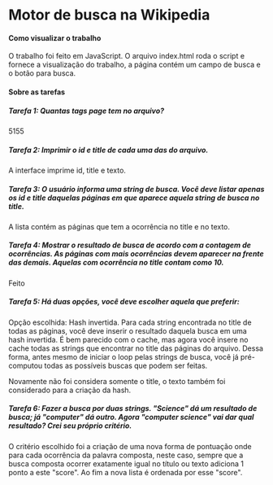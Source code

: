 # Motor de busca na Wikipedia
#### Como visualizar o trabalho
O trabalho foi feito em JavaScript. O arquivo index.html roda o script e fornece a visualização do trabalho, a página contém um campo de busca e o botão para busca.

#### Sobre as tarefas
##### Tarefa 1: Quantas tags page tem no arquivo?
5155

##### Tarefa 2: Imprimir o id e title de cada uma das <page> do arquivo.
A interface imprime id, title e texto.

##### Tarefa 3: O usuário informa uma string de busca. Você deve listar apenas os id e title daquelas páginas em que aparece aquela string de busca no title.
A lista contém as páginas que tem a ocorrência no title e no texto.

##### Tarefa 4: Mostrar o resultado de busca de acordo com a contagem de ocorrências. As páginas com mais ocorrências devem aparecer na frente das demais. Aquelas com ocorrência no title contam como 10.
Feito

##### Tarefa 5: Há duas opções, você deve escolher aquela que preferir:
Opção escolhida: Hash invertida. Para cada string encontrada no title de todas as páginas, você deve inserir o resultado daquela busca em uma hash invertida. É bem parecido com o cache, mas agora você insere no cache todas as strings que encontrar no title das páginas do arquivo. Dessa forma, antes mesmo de iniciar o loop pelas strings de busca, você já pré-computou todas as possíveis buscas que podem ser feitas.

Novamente não foi considera somente o title, o texto também foi considerado para a criação da hash.

##### Tarefa 6: Fazer a busca por duas strings. "Science" dá um resultado de busca; já "computer" dá outro. Agora "computer science" vai dar qual resultado? Crei seu próprio critério.

O critério escolhido foi a criação de uma nova forma de pontuação onde para cada ocorrência da palavra composta, neste caso, sempre que a busca composta ocorrer exatamente igual no título ou texto adiciona 1 ponto a este "score". Ao fim a nova lista é ordenada por esse "score".